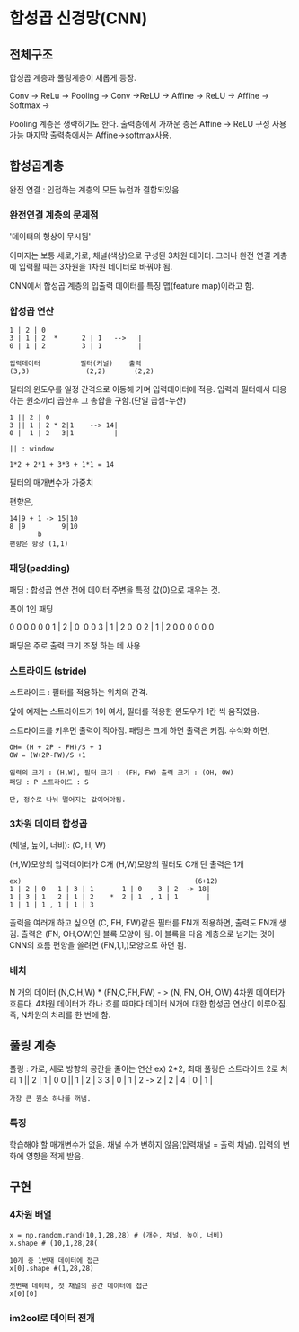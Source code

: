 # 합성곱 신경망(CNN)

## 전체구조

합성곱 계층과 풀링계층이 새롭게 등장.

Conv -> ReLu -> Pooling -> Conv ->ReLU -> Affine -> ReLU -> Affine -> Softmax ->

Pooling 계층은 생략하기도 한다.
출력층에서 가까운 층은 Affine -> ReLU 구성 사용 가능
마지막 출력층에서는 Affine->softmax사용.

## 합성곱계층

완전 연결 : 인접하는 계층의 모든 뉴런과 결합되있음.

### 완전연결 계층의 문제점

'데이터의 형상이 무시됨'

이미지는 보통 세로,가로, 채널(색상)으로 구성된 3차원 데이터.
그러나 완전 연결 계층에 입력활 때는 3차원을 1차원 데이터로 바꿔야 됨.

CNN에서 합성곱 계층의 입출력 데이터를 특징 맵(feature map)이라고 함.

### 합성곱 연산

    1 | 2 | 0
    3 | 1 | 2  *      2 | 1   -->   |
    0 | 1 | 2         3 | 1         |
    
    입력데이터          필터(커널)    출력
    (3,3)              (2,2)       (2,2)

필터의 윈도우를 일정 간격으로 이동해 가며 입력데이터에 적용. 
입력과 필터에서 대응하는 원소끼리 곱한후 그 총합을 구함.(단일 곱셈-누산)

    1 || 2 | 0
    3 || 1 | 2 * 2|1    --> 14|
    0 |  1 | 2   3|1          |
    
    || : window
    
    1*2 + 2*1 + 3*3 + 1*1 = 14


필터의 매개변수가 가중치

편향은,

    14|9 + 1 -> 15|10
    8 |9         9|10
           b
    편향은 항상 (1,1)
    
### 패딩(padding)

패딩 : 합성곱 연산 전에 데이터 주변을 특정 값(0)으로 채우는 것.

폭이 1인 패딩

0  0   0   0  0
0  1 | 2 | 0  0 
0  3 | 1 | 2  0 
0  2 | 1 | 2  0
0  0   0   0  0

패딩은 주로 출력 크기 조정 하는 데 사용

### 스트라이드 (stride)

스트라이드 : 필터를 적용하는 위치의 간격.

앞에 예제는 스트라이드가 1이 여서, 필터를 적용한 윈도우가 1칸 씩 움직였음.

스트라이드를 키우면 출력이 작아짐. 패딩은 크게 하면 출력은 커짐.
수식화 하면,

    OH= (H + 2P - FH)/S + 1
    OW = (W+2P-FW)/S +1
    
    입력의 크기 : (H,W), 필터 크기 : (FH, FW) 출력 크기 : (OH, OW)
    패딩 : P 스트라이드 : S
    
    단, 정수로 나눠 떨어지는 값이어야됨.
    
### 3차원 데이터 합성곱

(채널, 높이, 너비): (C, H, W)

(H,W)모양의 입력데이터가 C개
(H,W)모양의 필터도 C개
단 출력은 1개

    ex)                                           (6+12)
    1 | 2 | 0   1 | 3 | 1       1 | 0    3 | 2  -> 18|
    1 | 3 | 1   2 | 1 | 2    *  2 | 1  , 1 | 1       |
    1 | 1 | 1 , 1 | 1 | 3
 
 
출력을 여러개 하고 싶으면
(C, FH, FW)같은 필터를 FN개 적용하면, 출력도 FN개 생김.
출력은 (FN, OH,OW)인 블록 모양이 됨.
이 블록을 다음 계층으로 넘기는 것이 CNN의 흐름
편향을 쓸려면 (FN,1,1,)모양으로 하면 됨.

### 배치

N 개의 데이터
(N,C,H,W) * (FN,C,FH,FW) - > (N, FN, OH, OW)
4차원 데이터가 흐른다.
4차원 데이터가 하나 흐를 때마다
데이터 N개에 대한 합성곱 연산이 이루어짐.
즉, N차원의 처리를 한 번에 함.

## 풀링 계층

풀링 : 가로, 세로 방향의 공간을 줄이는 연산
    ex) 2*2, 최대 풀링은 스트라이드 2로 처리
    1 || 2 | 1 | 0
    0 || 1 | 2 | 3
    3 | 0 | 1 | 2   ->  2 |
    2 | 4 | 0 | 1         |
    
    가장 큰 원소 하나를 꺼냄.
    
 

### 특징

학습해야 할 매개변수가 없음.
채널 수가 변하지 않음(입력채널 = 출력 채널).
입력의 변화에 영향을 적게 받음.


## 구현

### 4차원 배열

    x = np.random.rand(10,1,28,28) # (개수, 채널, 높이, 너비)
    x.shape # (10,1,28,28(
    
    10개 중 1번재 데이터에 접근
    x[0].shape #(1,28,28)
    
    첫번째 데이터, 첫 채널의 공간 데이터에 접근
    x[0][0]
    
### im2col로 데이터 전개

